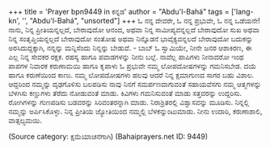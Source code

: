 +++
title = 'Prayer bpn9449 in ಕನ್ನಡ'
author = "Abdu'l-Bahá"
tags = ['lang-kn', '', "Abdu'l-Bahá", "unsorted"]
+++
ಓ ನನ್ನ ದೇವರೇ, ಓ ನನ್ನ ಪ್ರಭುವೇ, ಓ ನನ್ನ ಒಡೆಯನೇ! ನಾನು, ನಿನ್ನ ಪ್ರೀತಿಯನ್ನಲ್ಲದೆ,  ಬೇರಾವುದೋ ಆನಂದ, ಅಥವಾ ನಿನ್ನ ಸಾಮೀಪ್ಯವನ್ನಲ್ಲದೆ ಬೇರಾವುದೋ ಸುಖ ಅಥವಾ ನಿನ್ನ ಸಂತೃಪ್ತಿಯನ್ನಲ್ಲದೆ ಬೇರಾವುದೋ ಸಂತೋಷ ಅಥವಾ ನಿನ್ನೊಡನೆ ಭಾವೈಕ್ಯವನ್ನಲದೆ ಬೇರಾವುದೋ ಬದುಕನ್ನು ಅರಸಿದುದ್ದಕ್ಕಾಗಿ, ನನ್ನನ್ನು ಮನ್ನಿಸೆಂದು ನಿನ್ನನ್ನು ಬೇಡುವೆ.   - ಬಾಬ್
ಓ ಸ್ವಾಮಿಯೇ, ನೀನೇ ಜನರ ಆಶಾಕಿರಣ, ಈ ಎಲ್ಲ ನಿನ್ನ ಸೇವಕರ ರಕ್ಷಕ. ರಹಸ್ಯ ಹಾಗೂ ಪವಾಡಗಳನ್ನು ನೀನು ಬಲ್ಲೆ.  ನಾವೆಲ್ಲ ಪಾಪಿಗಳು ನೀನಾದರೋ ಇಂಥ ಪಾಪಗಳ ನಿವಾರಕ ಕರುಣಾಮಯಿ ಹಾಗೂ ಕೃಪಾಳು ಓ ಪ್ರಭುವೇ ನಮ್ಮ ಲೋಪದೋಷಗಳನ್ನು ಗಮನಿಸಬೇಡ. ದಯೆ ಹಾಗೂ ಕರುಣೆಯಿಂದ ಕಾಣು.  ನಮ್ಮ ಲೋಪದೋಷಗಳು ಹಲವು ಆದರೆ ನಿನ್ನ ಕ್ಷಮಾಗುಣದ ಸಾಗರ ಬಹು ವಿಶಾಲ.  ಆದ್ದರಿಂದ ನಮ್ಮನ್ನು ದೃಢಗೊಳಿಸು ಬಲಪಡಿಸು ನಾವು ನಿನಗೆ ಸಮರ್ಪಣವಾಗುವಂತೆ ಸಹಾಯವೆಸಗು ನಮ್ಮ ಆತ್ಮಗಳನ್ನು ಬೆಳಗಿಸು ಕಣ್ಣುಗಳು ತೆರೆದು ನೋಡುವಂತೆ ಮಾಡು.  ಕಿವಿಗಳು ಗಮನಿಸುವಂತೆ ಮಾಡು ಸತ್ತವರನ್ನು ಉದ್ದರಿಸು.  ರೋಗಿಗಳನ್ನು ಗುಣಪಡಿಸು ಬಡವರನ್ನು ಸಿರಿವಂತರನ್ನಾಗಿ ಮಾಡು.  ನಿರಾಶ್ರಿತರಲ್ಲಿ ವಿಶ್ವಾಸವನ್ನು ಮೂಡಿಸು.  ನಿನ್ನಲ್ಲಿ ನಮ್ಮನ್ನು ಅರ್ಪಿಸಿಕೊಳ್ಳು.  ನಿನ್ನ ಪ್ರೀತಿಯ ಜ್ಯೋತಿಯಿಂದ ನಮ್ಮಲ್ಲಿ ಬೆಳಕನ್ನುಂಟುಮಾಡು.  ನೀನು ಉದಾರಿ, ಕರುಣಾಶಾಲಿ, ವಾತ್ಸಲ್ಯಮಯಿ.

(Source category: ಕ್ಷಮೆಯಾಚನೆಗಾಗಿ)
(Bahaiprayers.net ID: 9449)

